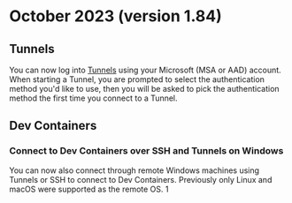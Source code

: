 # October 2023 (version 1.84)

## Tunnels

You can now log into [Tunnels](https://code.visualstudio.com/docs/remote/tunnels) using your Microsoft (MSA or AAD) account. When starting a Tunnel, you are prompted to select the authentication method you'd like to use, then you will be asked to pick the authentication method the first time you connect to a Tunnel.

## Dev Containers

### Connect to Dev Containers over SSH and Tunnels on Windows

You can now also connect through remote Windows machines using Tunnels or SSH to connect to Dev Containers. Previously only Linux and macOS were supported as the remote OS.
1
